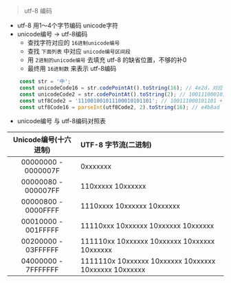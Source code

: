 > utf-8 编码

- utf-8 用1～4个字节编码 unicode字符
- unicode编号 -> utf-8编码
    - 查找字符对应的 `16进制unicode编号`
    - 查找 `下面列表` 中对应 `unicode编号区间段`
    - 用 `2进制的unicode编号` 去填充 utf-8 的缺省位置，不够的补0
    - 最终用 `16进制数` 来表示 utf-8编码

```javascript
    const str = '中';
    const unicodeCode16 = str.codePointAt().toString(16); // 4e2d，对应 utf-8对照表中的第三行
    const unicodeCode2 = str.codePointAt().toString(2); // 100111000101101
    const utf8Code2 = '111001001011100010101101'; // 100111000101101 + 1110xxxx 10xxxxxx 10xxxxxx -> 111001001011100010101101
    const utf8Code16 = parseInt(utf8Code2, 2).toString(16); // e4b8ad
```

- unicode编号 与 utf-8编码对照表

Unicode编号(十六进制) | UTF-8 字节流(二进制)
   :-:               |   :-
00000000 - 0000007F  | 0xxxxxxx
00000080 - 000007FF  | 110xxxxx 10xxxxxx
00000800 - 0000FFFF  | 1110xxxx 10xxxxxx 10xxxxxx
00010000 - 001FFFFF  | 11110xxx 10xxxxxx 10xxxxxx 10xxxxxx
00200000 - 03FFFFFF  | 111110xx 10xxxxxx 10xxxxxx 10xxxxxx 10xxxxxx
04000000 - 7FFFFFFF  | 1111110x 10xxxxxx 10xxxxxx 10xxxxxx 10xxxxxx 10xxxxxx
